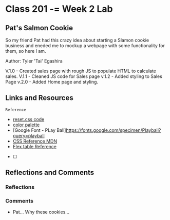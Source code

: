 # Class 201 -= Week 2 Lab

## Pat's Salmon Cookie

So my friend Pat had this crazy idea about starting a Slamon cookie business and eneded me to mockup a webpage with some functionality for them, so here I am. 

Author: Tyler 'Tai' Egashira

V.1.0 - Created sales page with rough JS to populate HTML to calculate sales.
V.1.1 - Cleaned JS code for Sales page
v.1.2 - Added styling to Sales Page
v.2.0 - Added Home page and styling. 

## Links and Resources

    Reference

- [reset.css code](http://meyerweb.com/eric/tools/css/reset/)
- [color palette](https://coolors.co/)
- [Google Font - PLay Ball]https://fonts.google.com/specimen/Playball?query=playball
- [CSS Reference MDN](https://developer.mozilla.org/en-US/docs/Web/CSS/Reference)
- [Flex table Reference](https://css-tricks.com/snippets/css/a-guide-to-flexbox/)
- [ ]

## Reflections and Comments

### Reflections


### Comments

- Pat... Why these cookies... 